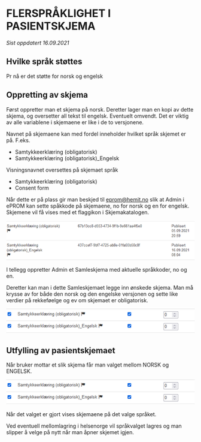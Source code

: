 # FLERSPRÅKLIGHET I PASIENTSKJEMA

*Sist oppdatert 16.09.2021*

## Hvilke språk støttes

Pr nå er det støtte for norsk og engelsk

## Oppretting av skjema

Først oppretter man et skjema på norsk. Deretter lager man en kopi av dette skjema, og oversetter all tekst til engelsk. Eventuelt omvendt.
Det er viktig av alle variablene i skjemaene er like i de to versjonene.

Navnet på skjemaene kan med fordel inneholder hvilket språk skjemet er på. F.eks. 
- Samtykkeerklæring (obligatorisk)
- Samtykkeerklæring (obligatorisk)_Engelsk

Visningsnavnet oversettes på skjemaet språk
- Samtykkeerklæring (obligatorisk)
- Consent form

Når dette er på plass gir man beskjed til eprom@hemit.no slik at Admin i ePROM kan sette spåkkode på skjemaene, no for norsk og en for engelsk.
Skjemene vil få vises med et flaggikon i Skjemakatalogen. 

![language](img/language1.png)

I tellegg oppretter Admin et Samleskjema med aktuelle språkkoder, no og en.

Deretter kan man i dette Samleskjemaet legge inn ønskede skjema. 
Man må krysse av for både den norsk og den engelske versjonen og sette like verdier på rekkeføelge og ev om skjemaet er obligatorisk.

![language2](img/language2.png)

## Utfylling av pasientskjemaet

Når bruker mottar et slik skjema får man valget mellom NORSK og ENGELSK.

![language3](img/language3.png)

Når det valget er gjort vises skjemaene på det valge språket.

Ved eventuell mellomlagring i helsenorge vil språkvalget lagres og man slipper å velge på nytt når man åpner skjemet igjen.
